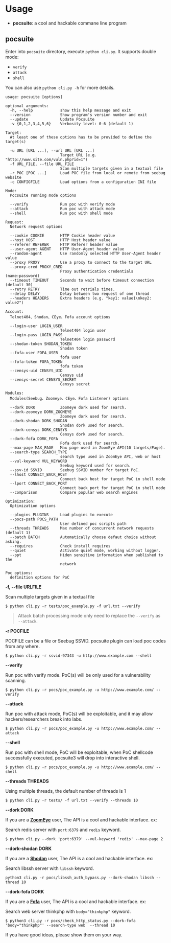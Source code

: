 # Usage

- **pocsuite**: a cool and hackable commane line program

## pocsuite

Enter into `pocsuite` directory, execute `python cli.py`. It supports double mode:

 - ```verify```
 - ```attack```
 - ```shell```

You can also use ```python cli.py -h``` for more details.

```
usage: pocsuite [options]

optional arguments:
  -h, --help            show this help message and exit
  --version             Show program's version number and exit
  --update              Update Pocsuite
  -v {0,1,2,3,4,5,6}    Verbosity level: 0-6 (default 1)

Target:
  At least one of these options has to be provided to define the target(s)

  -u URL [URL ...], --url URL [URL ...]
                        Target URL (e.g. "http://www.site.com/vuln.php?id=1")
  -f URL_FILE, --file URL_FILE
                        Scan multiple targets given in a textual file
  -r POC [POC ...]      Load POC file from local or remote from seebug website
  -c CONFIGFILE         Load options from a configuration INI file

Mode:
  Pocsuite running mode options

  --verify              Run poc with verify mode
  --attack              Run poc with attack mode
  --shell               Run poc with shell mode

Request:
  Network request options

  --cookie COOKIE       HTTP Cookie header value
  --host HOST           HTTP Host header value
  --referer REFERER     HTTP Referer header value
  --user-agent AGENT    HTTP User-Agent header value
  --random-agent        Use randomly selected HTTP User-Agent header value
  --proxy PROXY         Use a proxy to connect to the target URL
  --proxy-cred PROXY_CRED
                        Proxy authentication credentials (name:password)
  --timeout TIMEOUT     Seconds to wait before timeout connection (default 30)
  --retry RETRY         Time out retrials times.
  --delay DELAY         Delay between two request of one thread
  --headers HEADERS     Extra headers (e.g. "key1: value1\nkey2: value2")

Account:
  Telnet404、Shodan、CEye、Fofa account options

  --login-user LOGIN_USER
                        Telnet404 login user
  --login-pass LOGIN_PASS
                        Telnet404 login password
  --shodan-token SHODAN_TOKEN
                        Shodan token
  --fofa-user FOFA_USER
                        fofa user
  --fofa-token FOFA_TOKEN
                        fofa token
  --censys-uid CENSYS_UID
                        Censys uid
  --censys-secret CENSYS_SECRET
                        Censys secret

Modules:
  Modules(Seebug、Zoomeye、CEye、Fofa Listener) options

  --dork DORK           Zoomeye dork used for search.
  --dork-zoomeye DORK_ZOOMEYE
                        Zoomeye dork used for search.
  --dork-shodan DORK_SHODAN
                        Shodan dork used for search.
  --dork-censys DORK_CENSYS
                        Censys dork used for search.
  --dork-fofa DORK_FOFA
                        Fofa dork used for search.
  --max-page MAX_PAGE   Max page used in ZoomEye API(10 targets/Page).
  --search-type SEARCH_TYPE
                        search type used in ZoomEye API, web or host
  --vul-keyword VUL_KEYWORD
                        Seebug keyword used for search.
  --ssv-id SSVID        Seebug SSVID number for target PoC.
  --lhost CONNECT_BACK_HOST
                        Connect back host for target PoC in shell mode
  --lport CONNECT_BACK_PORT
                        Connect back port for target PoC in shell mode
  --comparison          Compare popular web search engines

Optimization:
  Optimization options

  --plugins PLUGINS     Load plugins to execute
  --pocs-path POCS_PATH
                        User defined poc scripts path
  --threads THREADS     Max number of concurrent network requests (default 1)
  --batch BATCH         Automatically choose defaut choice without asking.
  --requires            Check install_requires
  --quiet               Activate quiet mode, working without logger.
  --ppt                 Hiden sensitive information when published to the
                        network

Poc options:
  definition options for PoC
```

**-f, --file URLFILE**

Scan multiple targets given in a textual file

```
$ python cli.py -r tests/poc_example.py -f url.txt --verify
```

> Attack batch processing mode only need to replace the ```--verify``` as ``` --attack```.

**-r POCFILE**

POCFILE can be a file or Seebug SSVID. pocsuite plugin can load poc codes from any where.


```
$ python cli.py -r ssvid-97343 -u http://www.example.com --shell
```

**--verify**

Run poc with verify mode. PoC(s) will be only used for a vulnerability scanning.

```
$ python cli.py -r pocs/poc_example.py -u http://www.example.com/ --verify
```

**--attack**

Run poc with attack mode, PoC(s) will be exploitable, and it may allow hackers/researchers break into labs.

```
$ python cli.py -r pocs/poc_example.py -u http://www.example.com/ --attack
```

**--shell**

Run poc with shell mode, PoC will be exploitable, when PoC shellcode successfully executed, pocsuite3 will drop into interactive shell.

```
$ python cli.py -r pocs/poc_example.py -u http://www.example.com/ --shell
```

**--threads THREADS**

Using multiple threads, the default number of threads is 1

```
$ python cli.py -r tests/ -f url.txt --verify --threads 10
```

**--dork DORK**

If you are a [**ZoomEye**](https://www.zoomeye.org/) user, The API is a cool and hackable interface. ex:

Search redis server with ```port:6379``` and ```redis``` keyword.


```
$ python cli.py --dork 'port:6379' --vul-keyword 'redis' --max-page 2

```
**--dork-shodan DORK**

 If you are a [**Shodan**](https://www.shodan.io/) user, The API is a cool and hackable interface. ex:

 Search libssh server  with  `libssh` keyword.

 ```
 python3 cli.py -r pocs/libssh_auth_bypass.py --dork-shodan libssh --thread 10
 ```

**--dork-fofa DORK**

 If you are a [**Fofa**](fofa) user, The API is a cool and hackable interface. ex:

 Search web server thinkphp with  `body="thinkphp"` keyword.


 ```
 $ python3 cli.py -r pocs/check_http_status.py --dork-fofa 'body="thinkphp"' --search-type web  --thread 10
 ```

If you have good ideas, please show them on your way.
